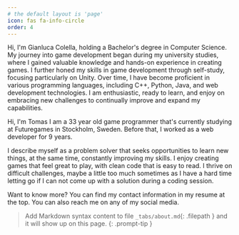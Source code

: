 ```yaml
---
# the default layout is 'page'
icon: fas fa-info-circle
order: 4
---
```


Hi, I'm Gianluca Colella, holding a Bachelor's degree in Computer Science. My journey into game development began during my university studies, where I gained valuable knowledge and hands-on experience in creating games. I further honed my skills in game development through self-study, focusing particularly on Unity. Over time, I have become proficient in various programming languages, including C++, Python, Java, and web development technologies. I am enthusiastic, ready to learn, and enjoy on embracing new challenges to continually improve and expand my capabilities.

Hi, I'm Tomas
I am a 33 year old game programmer that's currently studying at Futuregames in Stockholm, Sweden. Before that, I worked as a web developer for 9 years.

I describe myself as a problem solver that seeks opportunities to learn new things, at the same time, constantly improving my skills. I enjoy creating games that feel great to play, with clean code that is easy to read. I thrive on difficult challenges, maybe a little too much sometimes as I have a hard time letting go if I can not come up with a solution during a coding session.

Want to know more? You can find my contact information in my resume at the top. You can also reach me on any of my social media.

> Add Markdown syntax content to file `_tabs/about.md`{: .filepath } and it will show up on this page.
{: .prompt-tip }
